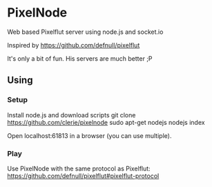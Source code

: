 # PixelNode
Web based Pixelflut server using node.js and socket.io

Inspired by https://github.com/defnull/pixelflut

It's only a bit of fun. His servers are much better ;P

## Using
### Setup
Install node.js and download scripts
  git clone https://github.com/clerie/pixelnode
  sudo apt-get nodejs
  nodejs index

Open localhost:61813 in a browser (you can use multiple).

### Play
Use PixelNode with the same protocol as Pixelflut:
https://github.com/defnull/pixelflut#pixelflut-protocol
